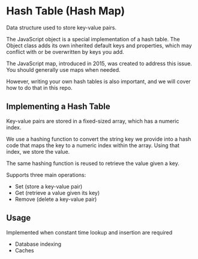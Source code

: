 # Hash Table (Hash Map)

Data structure used to store key-value pairs.

The JavaScript object is a special implementation of a hash table.
The Object class adds its own inherited default keys and properties, which may conflict with or be overwritten by keys you add.

The JavaScript map, introduced in 2015, was created to address this issue. You should generally use maps when needed.

However, writing your own hash tables is also important, and we will cover how to do that in this repo.

## Implementing a Hash Table

Key-value pairs are stored in a fixed-sized array, which has a numeric index.

We use a hashing function to convert the string key we provide into a hash code that maps the key to a numeric index within the array. Using that index, we store the value.

The same hashing function is reused to retrieve the value given a key.

Supports three main operations:

- Set (store a key-value pair)
- Get (retrieve a value given its key)
- Remove (delete a key-value pair)

## Usage

Implemented when constant time lookup and insertion are required

- Database indexing
- Caches